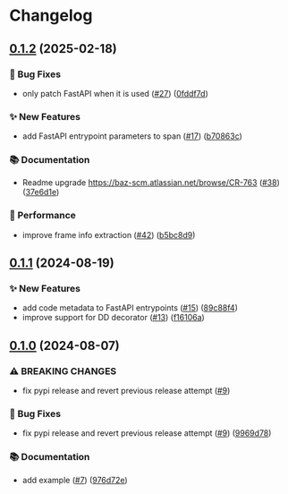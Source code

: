 # Changelog

## [0.1.2](https://github.com/baz-scm/falken-trace-py/compare/v0.1.1...v0.1.2) (2025-02-18)


### 🐛 Bug Fixes

* only patch FastAPI when it is used ([#27](https://github.com/baz-scm/falken-trace-py/issues/27)) ([0fddf7d](https://github.com/baz-scm/falken-trace-py/commit/0fddf7da7832bfa55626949a4cb09868c6471e43))


### ✨ New Features

* add FastAPI entrypoint parameters to span ([#17](https://github.com/baz-scm/falken-trace-py/issues/17)) ([b70863c](https://github.com/baz-scm/falken-trace-py/commit/b70863c67650d8346986a646a223795bc4bd65a8))


### 📚 Documentation

* Readme upgrade https://baz-scm.atlassian.net/browse/CR-763 ([#38](https://github.com/baz-scm/falken-trace-py/issues/38)) ([37e6d1e](https://github.com/baz-scm/falken-trace-py/commit/37e6d1e401be46995355ba2b32e2fc880579ecfe))


### 🚀 Performance

* improve frame info extraction ([#42](https://github.com/baz-scm/falken-trace-py/issues/42)) ([b5bc8d9](https://github.com/baz-scm/falken-trace-py/commit/b5bc8d92af963d66f9f31aae93bfb8bd5ccd682e))

## [0.1.1](https://github.com/baz-scm/falken-trace-py/compare/v0.1.0...v0.1.1) (2024-08-19)


### ✨ New Features

* add code metadata to FastAPI entrypoints ([#15](https://github.com/baz-scm/falken-trace-py/issues/15)) ([89c88f4](https://github.com/baz-scm/falken-trace-py/commit/89c88f4e17f719d8ea9a3c7de5089215c863b558))
* improve support for DD decorator ([#13](https://github.com/baz-scm/falken-trace-py/issues/13)) ([f16106a](https://github.com/baz-scm/falken-trace-py/commit/f16106af6eb2ea35e55823aeb48b4a9f1c18ba1a))

## [0.1.0](https://github.com/baz-scm/falken-trace-py/compare/v0.0.9...v0.1.0) (2024-08-07)


### ⚠ BREAKING CHANGES

* fix pypi release and revert previous release attempt ([#9](https://github.com/baz-scm/falken-trace-py/issues/9))

### 🐛 Bug Fixes

* fix pypi release and revert previous release attempt ([#9](https://github.com/baz-scm/falken-trace-py/issues/9)) ([9969d78](https://github.com/baz-scm/falken-trace-py/commit/9969d783359c42c0d40bcda0734df5eb9f8b2e3e))

### 📚 Documentation

* add example ([#7](https://github.com/baz-scm/falken-trace-py/issues/7)) ([976d72e](https://github.com/baz-scm/falken-trace-py/commit/976d72e79faad57c843f218551fd60d7a69797fc))
